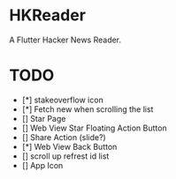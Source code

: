 # HKReader

A Flutter Hacker News Reader.

# TODO
- [*] stakeoverflow icon
- [*] Fetch new when scrolling the list
- [] Star Page
- [] Web View Star Floating Action Button 
- [] Share Action (slide?)
- [*] Web View Back Button
- [] scroll up refrest id list 
- [] App Icon
